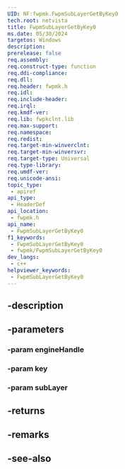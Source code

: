 ```yaml
---
UID: NF:fwpmk.FwpmSubLayerGetByKey0
tech.root: netvista
title: FwpmSubLayerGetByKey0
ms.date: 05/30/2024
targetos: Windows
description: 
prerelease: false
req.assembly: 
req.construct-type: function
req.ddi-compliance: 
req.dll: 
req.header: fwpmk.h
req.idl: 
req.include-header: 
req.irql: 
req.kmdf-ver: 
req.lib: fwpkclnt.lib
req.max-support: 
req.namespace: 
req.redist: 
req.target-min-winverclnt: 
req.target-min-winversvr: 
req.target-type: Universal
req.type-library: 
req.umdf-ver: 
req.unicode-ansi: 
topic_type:
 - apiref
api_type:
 - HeaderDef
api_location:
 - fwpmk.h
api_name:
 - FwpmSubLayerGetByKey0
f1_keywords:
 - FwpmSubLayerGetByKey0
 - fwpmk/FwpmSubLayerGetByKey0
dev_langs:
 - c++
helpviewer_keywords:
 - FwpmSubLayerGetByKey0
---
```


## -description

## -parameters

### -param engineHandle

### -param key

### -param subLayer

## -returns

## -remarks

## -see-also

